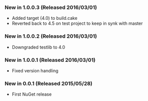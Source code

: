 ### New in 1.0.0.3 (Released 2016/03/01)
* Added target (4.0) to build.cake 
* Reverted back to 4.5 on test project to keep in synk with master

### New in 1.0.0.2 (Released 2016/03/01)
* Downgraded testlib to 4.0

### New in 1.0.0.1 (Released 2016/03/01)
* Fixed version handling

### New in 0.0.1 (Released 2015/05/28)
* First NuGet release

